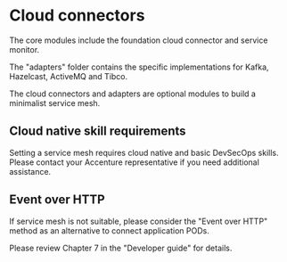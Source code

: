 # Cloud connectors

The core modules include the foundation cloud connector and service monitor.

The "adapters" folder contains the specific implementations for Kafka, Hazelcast, ActiveMQ and Tibco.

The cloud connectors and adapters are optional modules to build a minimalist service mesh.

## Cloud native skill requirements

Setting a service mesh requires cloud native and basic DevSecOps skills. Please contact your Accenture
representative if you need additional assistance.

## Event over HTTP

If service mesh is not suitable, please consider the "Event over HTTP" method as an alternative to connect
application PODs.

Please review Chapter 7 in the "Developer guide" for details.
